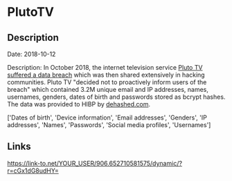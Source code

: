 # PlutoTV

## Description

Date: 2018-10-12

Description:
In October 2018, the internet television service <a href="https://www.vice.com/en/article/88a8ma/pluto-tv-hacked-data-breach" target="_blank" rel="noopener">Pluto TV suffered a data breach</a> which was then shared extensively in hacking communities. Pluto TV &quot;decided not to proactively inform users of the breach&quot; which contained 3.2M unique email and IP addresses, names, usernames, genders, dates of birth and passwords stored as bcrypt hashes. The data was provided to HIBP by <a href="https://dehashed.com/" target="_blank" rel="noopener">dehashed.com</a>.


['Dates of birth', 'Device information', 'Email addresses', 'Genders', 'IP addresses', 'Names', 'Passwords', 'Social media profiles', 'Usernames']

## Links

https://link-to.net/YOUR_USER/906.652710581575/dynamic/?r=cGx1dG8udHY=